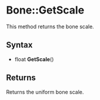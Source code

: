 # Bone::GetScale

This method returns the bone scale.

## Syntax

- float **GetScale**()

## Returns

Returns the uniform bone scale.
